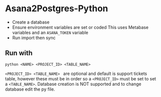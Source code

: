 # Asana2Postgres-Python

- Create a database
- Ensure environment variables are set or coded
  This uses Metabase variables and an `ASANA_TOKEN` variable
- Run import then sync

## Run with

```
python <NAME> <PROJECT_ID> <TABLE_NAME>
```
`<PROJECT_ID> <TABLE_NAME> ` are optional and default is support tickets table, however these must be in order so a `<PROJECT_ID>` must be set to set a `<TABLE_NAME>`.
Database creation is NOT supported and to change database edit the py file.
